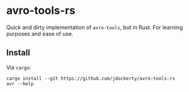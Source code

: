 # avro-tools-rs

Quick and dirty implementation of `avro-tools`, but in Rust. For learning purposes and ease of use.

## Install

Via `cargo`:

```
cargo install --git https://github.com/jdockerty/avro-tools-rs
avr --help
```
